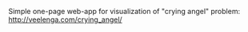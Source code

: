 Simple one-page web-app for visualization of "crying angel" problem: http://veelenga.com/crying_angel/
